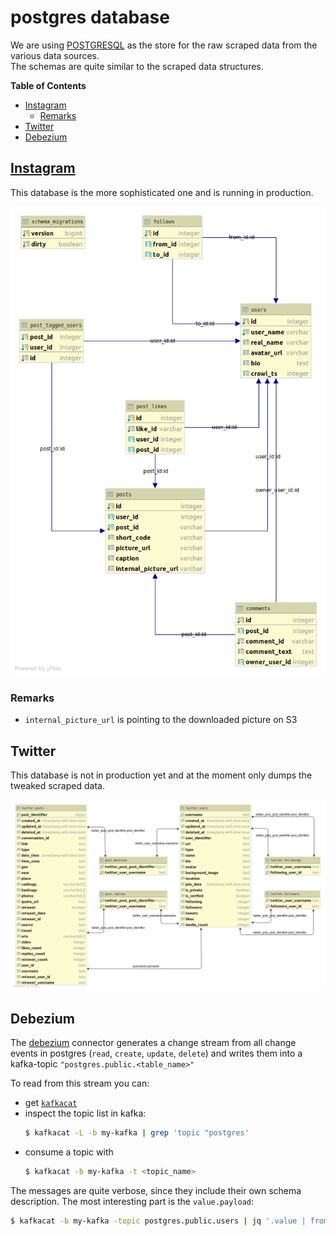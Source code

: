 # postgres database
We are using [POSTGRESQL](https://www.postgresql.org/) as the store for the raw scraped data from the various data sources. <br>
The schemas are quite similar to the scraped data structures.

**Table of Contents**
- [Instagram](#instagram)
  - [Remarks](#remarks)
- [Twitter](#twitter)
- [Debezium](#debezium)

## [Instagram](https://www.instagram.com/)
This database is the more sophisticated one and is running in production.

![insta_schema](../docs/insta_schema.png)

### Remarks
* `internal_picture_url` is pointing to the downloaded picture on S3

## Twitter
This database is not in production yet and at the moment only dumps the tweaked scraped data.

![twitter_schema](../docs/twitter_schema.png)

## Debezium
The [debezium](https://github.com/debezium/debezium) connector generates a change stream from all change events in postgres (`read`, `create`, `update`, `delete`) and writes them into a kafka-topic `"postgres.public.<table_name>"`

To read from this stream you can:

- get [`kafkacat`](https://github.com/edenhill/kafkacat)
- inspect the topic list in kafka:
  ```bash
  $ kafkacat -L -b my-kafka | grep 'topic "postgres'  
  ```
- consume a topic with
  ```bash
  $ kafkacat -b my-kafka -t <topic_name>
  ```

The messages are quite verbose, since they include their own schema description. The most interesting part is the `value.payload`:
```bash
$ kafkacat -b my-kafka -topic postgres.public.users | jq '.value | fromjson | .payload'`
